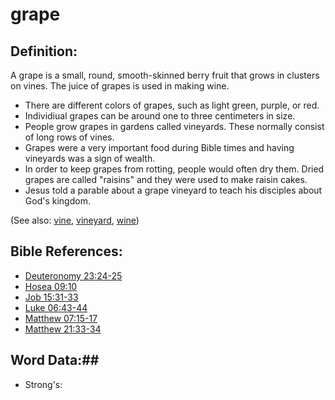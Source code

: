 # grape #

## Definition: ##

A grape is a small, round, smooth-skinned berry fruit that grows in clusters on vines. The juice of grapes is used in making wine.

 * There are different colors of grapes, such as light green, purple, or red.
 * Individiual grapes can be around one to three centimeters in size.
 * People grow grapes in gardens called vineyards. These normally consist of long rows of vines.
 * Grapes were a very important food during Bible times and having vineyards was a sign of wealth.
 * In order to keep grapes from rotting, people would often dry them. Dried grapes are called "raisins" and they were used to make raisin cakes.
 * Jesus told a parable about a grape vineyard to teach his disciples about God's kingdom.

(See also: [vine](../other/vine.md), [vineyard](../other/vineyard.md), [wine](../other/wine.md))

## Bible References: ##

* [Deuteronomy 23:24-25](rc://en/tn/help/deu/23/24)
* [Hosea 09:10](rc://en/tn/help/hos/09/10)
* [Job 15:31-33](rc://en/tn/help/job/15/31)
* [Luke 06:43-44](rc://en/tn/help/luk/06/43)
* [Matthew 07:15-17](rc://en/tn/help/mat/07/15)
* [Matthew 21:33-34](rc://en/tn/help/mat/21/33)

## Word Data:##

* Strong's: 

